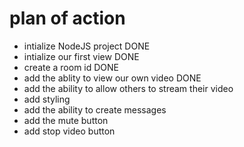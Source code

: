 # plan of action

- intialize NodeJS project DONE
- intialize our first view DONE
- create a room id DONE
- add the ablity to view our own video DONE
- add the ability to allow others to stream their video
- add styling
- add the ability to create messages
- add the mute button
- add stop video button